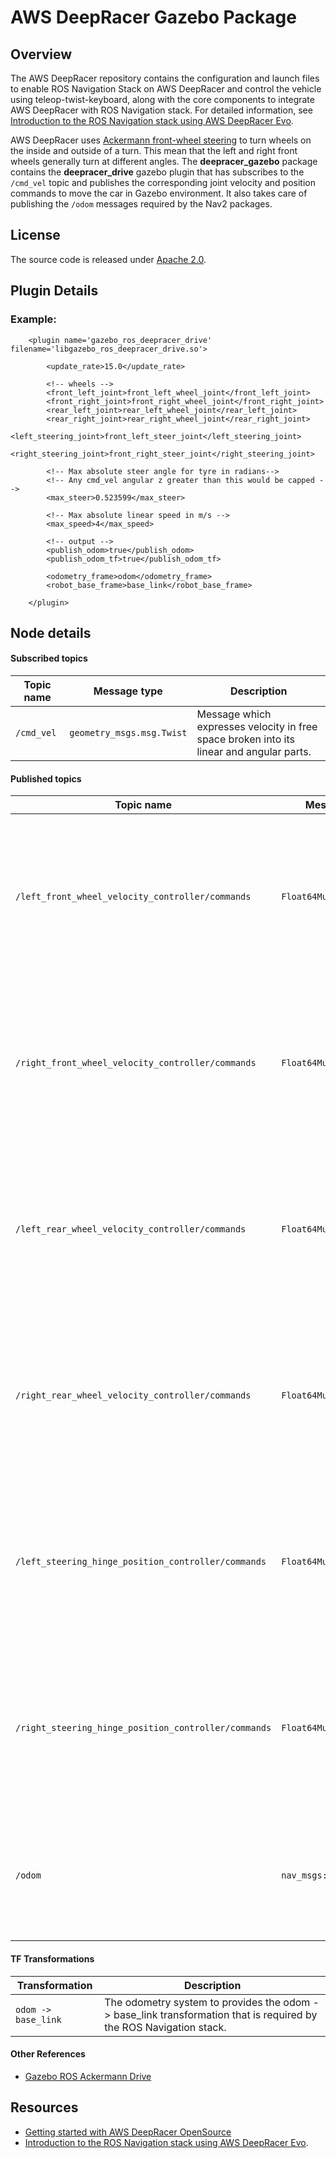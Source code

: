 # AWS DeepRacer Gazebo Package

## Overview

The AWS DeepRacer repository contains the configuration and launch files to enable ROS Navigation Stack on AWS DeepRacer and control the vehicle using teleop-twist-keyboard, along with the core components to integrate AWS DeepRacer with ROS Navigation stack. For detailed information, see [Introduction to the ROS Navigation stack using AWS DeepRacer Evo](https://github.com/aws-deepracer/aws-deepracer/introduction-to-the-ros-navigation-stack-using-aws-deepracer-evo.md).

AWS DeepRacer uses [Ackermann front-wheel steering](https://en.wikipedia.org/wiki/Ackermann_steering_geometry) to turn wheels on the inside and outside of a turn. This mean that the left and right front wheels generally turn at different angles. The **deepracer_gazebo** package contains the **deepracer_drive** gazebo plugin that has subscribes to the `/cmd_vel` topic and publishes the corresponding joint velocity and position commands to move the car in Gazebo environment. It also takes care of publishing the `/odom` messages required by the Nav2 packages.

## License

The source code is released under [Apache 2.0](https://aws.amazon.com/apache-2-0/).

## Plugin Details

### Example:

        <plugin name='gazebo_ros_deepracer_drive' filename='libgazebo_ros_deepracer_drive.so'>

            <update_rate>15.0</update_rate>

            <!-- wheels -->
            <front_left_joint>front_left_wheel_joint</front_left_joint>
            <front_right_joint>front_right_wheel_joint</front_right_joint>
            <rear_left_joint>rear_left_wheel_joint</rear_left_joint>
            <rear_right_joint>rear_right_wheel_joint</rear_right_joint>
            <left_steering_joint>front_left_steer_joint</left_steering_joint>
            <right_steering_joint>front_right_steer_joint</right_steering_joint>

            <!-- Max absolute steer angle for tyre in radians-->
            <!-- Any cmd_vel angular z greater than this would be capped -->
            <max_steer>0.523599</max_steer>

            <!-- Max absolute linear speed in m/s -->
            <max_speed>4</max_speed>

            <!-- output -->
            <publish_odom>true</publish_odom>
            <publish_odom_tf>true</publish_odom_tf>

            <odometry_frame>odom</odometry_frame>
            <robot_base_frame>base_link</robot_base_frame>

        </plugin>

## Node details

#### Subscribed topics

| Topic name | Message type | Description |
|----------- | ------------ | ----------- |
|`/cmd_vel`|`geometry_msgs.msg.Twist`|Message which expresses velocity in free space broken into its linear and angular parts.|

#### Published topics

| Topic name | Message type | Description |
| ---------- | ------------ | ----------- |
|`/left_front_wheel_velocity_controller/commands`|`Float64MultiArray`|This message is used to send the joint velocity command values through gazebo ros control to the left front wheel.|
|`/right_front_wheel_velocity_controller/commands`|`Float64MultiArray`|This message is used to send the joint velocity command values through gazebo ros control to the left front wheel.|
|`/left_rear_wheel_velocity_controller/commands`|`Float64MultiArray`|This message is used to send the joint velocity command values through gazebo ros control to the left front wheel.|
|`/right_rear_wheel_velocity_controller/commands`|`Float64MultiArray`|This message is used to send the joint velocity command values through gazebo ros control to the left front wheel.|
|`/left_steering_hinge_position_controller/commands`|`Float64MultiArray`|This message is used to send the joint velocity command values through gazebo ros control to the left front wheel.|
|`/right_steering_hinge_position_controller/commands`|`Float64MultiArray`|This message is used to send the joint velocity command values through gazebo ros control to the left front wheel.|
|`/odom`|`nav_msgs::msg::Odometry`|This message is used to publish the odometry message containing the pose and twist data.|

#### TF Transformations

| Transformation | Description |
| ---------- | ------------ |
|`odom -> base_link` | The odometry system to provides the odom -> base_link transformation that is required by the ROS Navigation stack.|

#### Other References

* [Gazebo ROS Ackermann Drive](https://github.com/ros-simulation/gazebo_ros_pkgs/blob/ros2/gazebo_plugins/src/gazebo_ros_ackermann_drive.cpp)

## Resources

* [Getting started with AWS DeepRacer OpenSource](https://github.com/aws-deepracer/aws-deepracer-launcher/blob/main/getting-started.md)
* [Introduction to the ROS Navigation stack using AWS DeepRacer Evo](https://github.com/aws-deepracer/aws-deepracer/introduction-to-the-ros-navigation-stack-using-aws-deepracer-evo.md).
